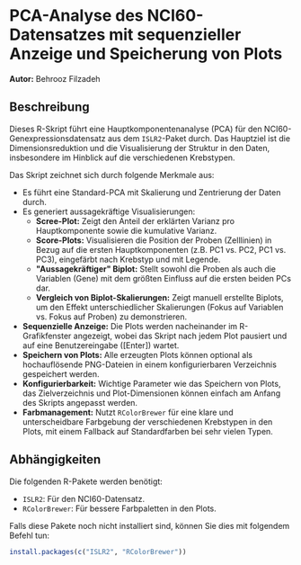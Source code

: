 # PCA-Analyse des NCI60-Datensatzes mit sequenzieller Anzeige und Speicherung von Plots

**Autor:** Behrooz Filzadeh

## Beschreibung

Dieses R-Skript führt eine Hauptkomponentenanalyse (PCA) für den NCI60-Genexpressionsdatensatz aus dem `ISLR2`-Paket durch. Das Hauptziel ist die Dimensionsreduktion und die Visualisierung der Struktur in den Daten, insbesondere im Hinblick auf die verschiedenen Krebstypen.

Das Skript zeichnet sich durch folgende Merkmale aus:
*   Es führt eine Standard-PCA mit Skalierung und Zentrierung der Daten durch.
*   Es generiert aussagekräftige Visualisierungen:
    *   **Scree-Plot:** Zeigt den Anteil der erklärten Varianz pro Hauptkomponente sowie die kumulative Varianz.
    *   **Score-Plots:** Visualisieren die Position der Proben (Zelllinien) in Bezug auf die ersten Hauptkomponenten (z.B. PC1 vs. PC2, PC1 vs. PC3), eingefärbt nach Krebstyp und mit Legende.
    *   **"Aussagekräftiger" Biplot:** Stellt sowohl die Proben als auch die Variablen (Gene) mit dem größten Einfluss auf die ersten beiden PCs dar.
    *   **Vergleich von Biplot-Skalierungen:** Zeigt manuell erstellte Biplots, um den Effekt unterschiedlicher Skalierungen (Fokus auf Variablen vs. Fokus auf Proben) zu demonstrieren.
*   **Sequenzielle Anzeige:** Die Plots werden nacheinander im R-Grafikfenster angezeigt, wobei das Skript nach jedem Plot pausiert und auf eine Benutzereingabe ([Enter]) wartet.
*   **Speichern von Plots:** Alle erzeugten Plots können optional als hochauflösende PNG-Dateien in einem konfigurierbaren Verzeichnis gespeichert werden.
*   **Konfigurierbarkeit:** Wichtige Parameter wie das Speichern von Plots, das Zielverzeichnis und Plot-Dimensionen können einfach am Anfang des Skripts angepasst werden.
*   **Farbmanagement:** Nutzt `RColorBrewer` für eine klare und unterscheidbare Farbgebung der verschiedenen Krebstypen in den Plots, mit einem Fallback auf Standardfarben bei sehr vielen Typen.

## Abhängigkeiten

Die folgenden R-Pakete werden benötigt:

*   `ISLR2`: Für den NCI60-Datensatz.
*   `RColorBrewer`: Für bessere Farbpaletten in den Plots.

Falls diese Pakete noch nicht installiert sind, können Sie dies mit folgendem Befehl tun:
```R
install.packages(c("ISLR2", "RColorBrewer"))